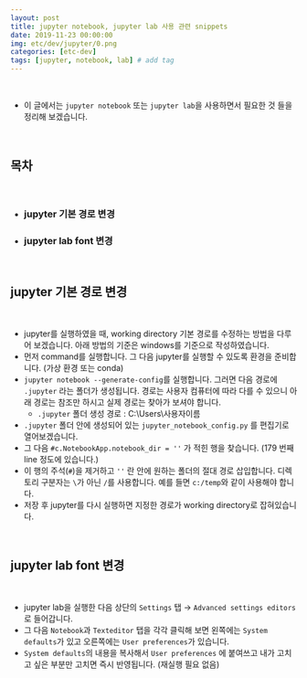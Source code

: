 ```yaml
---
layout: post
title: jupyter notebook, jupyter lab 사용 관련 snippets
date: 2019-11-23 00:00:00
img: etc/dev/jupyter/0.png
categories: [etc-dev] 
tags: [jupyter, notebook, lab] # add tag
---
```


<br>

- 이 글에서는 `jupyter notebook` 또는 `jupyter lab`을 사용하면서 필요한 것 들을 정리해 보겠습니다.

<br>

## **목차**

<br>

- ### jupyter 기본 경로 변경
- ### jupyter lab font 변경

<br>

## **jupyter 기본 경로 변경**

<br>

- jupyter를 실행하였을 때, working directory 기본 경로를 수정하는 방법을 다루어 보겠습니다. 아래 방법의 기준은 windows를 기준으로 작성하였습니다.
- 먼저 command를 실행합니다. 그 다음 jupyter를 실행할 수 있도록 환경을 준비합니다. (가상 환경 또는 conda)
- `jupyter notebook --generate-config`를 실행합니다. 그러면 다음 경로에 `.jupyter` 라는 폴더가 생성됩니다. 경로는 사용자 컴퓨터에 따라 다를 수 있으니 아래 경로는 참조만 하시고 실제 경로는 찾아가 보셔야 합니다.
    - `.jupyter` 폴더 생성 경로 : C:\Users\사용자이름
- `.jupyter` 폴더 안에 생성되어 있는 `jupyter_notebook_config.py` 를 편집기로 열어보겠습니다.
- 그 다음 `#c.NotebookApp.notebook_dir = ''` 가 적힌 행을 찾습니다. (179 번째 line 정도에 있습니다.)
- 이 행의 주석(`#`)을 제거하고 `''` 란 안에 원하는 폴더의 절대 경로 삽입합니다. 디렉토리 구분자는 `\`가 아닌 `/`를 사용합니다. 예를 들면 `c:/temp`와 같이 사용해야 합니다.
- 저장 후 jupyter를 다시 실행하면 지정한 경로가 working directory로 잡혀있습니다.

<br>

## **jupyter lab font 변경**

<br>

- jupyter lab을 실행한 다음 상단의 `Settings` 탭 → `Advanced settings editors`로 들어갑니다.
- 그 다음 `Notebook`과 `Texteditor` 탭을 각각 클릭해 보면 왼쪽에는 `System defaults`가 있고 오른쪽에는 `User preferences`가 있습니다.
- `System defaults`의 내용을 복사해서 `User preferences` 에 붙여쓰고 내가 고치고 싶은 부분만 고치면 즉시 반영됩니다. (재실행 필요 없음)
